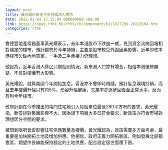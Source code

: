 ```yaml
---
layout: post
title: 黃光耀料資金今年持續流入樓市
date: 2022-01-04 17:15:04.000000000 +08:00
link: https://news.rthk.hk/rthk/ch/component/k2/1627296-20220104.htm
categories: rthk
---
```


會德豐地產常務董事黃光耀表示，去年本港股市下跌逾一成，見到資金流向回報相對穩定的樓市，預計趨勢於今年持續，主要是股市較受外圍因素影響，近年即使本港樓市欠缺內地買家，一手及二手承接力仍理想。

他認為，近年香港人移民只屬個別情況，新來港人口亦有增長，相信本港優勢無變，不會對樓價有大影響。

黃光耀說，就算美國今年開始加息，香港亦不會即時跟隨，預計低息環境持續，而且去年樓價升幅只有約5%，形容升幅健康，失業率亦逐步回復至正常水平，反而有利今年樓市。

政府計劃在今季推出的屯門住宅地引入每個單位最低280平方呎的要求，黃光耀指，新安排對集團影響不大，因為旗下項目大多已符合要求，新政策亦符合市場對理想居住空間的要求。

被問到限呎會否影響住宅供應數量及樓價，黃光耀認為，政策需要多方面考慮，最重要是加快開拓土地及增加供應。他相信，政府正着力開拓新區，例如發展北部都會區，期望中長線能保持穩定的土地供應，配合設定居住面積下限。
